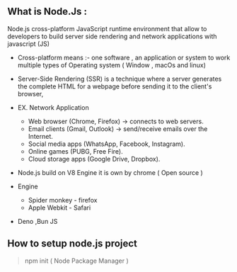 
## What is Node.Js :
 
  Node.js cross-platform JavaScript runtime environment that allow to developers to build server side rendering and network applications with javascript (JS)

  - Cross-platform means :- one software , an application or system to work multiple types of Operating system ( Window , macOs and linux)
  - Server-Side Rendering (SSR) is a technique where a server generates the complete HTML for a webpage before sending it to the client's browser,

  - EX. Network Application
     - Web browser (Chrome, Firefox) → connects to web servers.
     - Email clients (Gmail, Outlook) → send/receive emails over the Internet.
     - Social media apps (WhatsApp, Facebook, Instagram).
     - Online games (PUBG, Free Fire).
     - Cloud storage apps (Google Drive, Dropbox).

- Node.js build on V8 Engine it is own by chrome ( Open source )
- Engine
   - Spider monkey - firefox
   - Apple Webkit - Safari
- Deno ,Bun JS

## How to setup node.js project
> npm init ( Node Package Manager )
> 